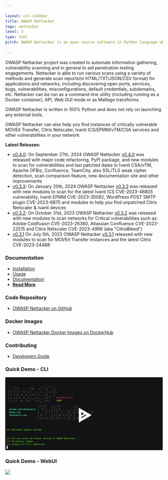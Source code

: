 ```yaml
---

layout: col-sidebar
title: OWASP Nettacker
tags: nettacker
level: 3
type: tool
pitch: OWASP Nettacker is an open source software in Python language which helps you to perform automated penetration testing and automated Information Gathering.

---
```

OWASP Nettacker project was created to automate information gathering, vulnerability scanning and in general to aid penetration testing engagements. Nettacker is able to run various scans using a variety of methods and generate scan reports(in HTML/TXT/JSON/CSV format) for applications and networks, including discovering open ports, services, bugs, vulnerabilities, misconfigurations, default credentials, subdomains, etc. Nettacker can be run as a command-line utility (including running as a Docker container), API, Web GUI mode or as Maltego transforms. 

OWASP Nettacker is written in 100% Python and does not rely on launching any external tools.

OWASP Nettacker can also help you find instances of critically vulnerable MOVEit Transfer, Citrix Netscaler, Ivanti ICS/EPMM/vTM/CSA services and other vulnerabilities in your network.

**Latest Releases:**

* [v0.4.0](https://github.com/OWASP/Nettacker/releases/tag/0.4.0): On September 27th, 2024 OWASP Nettacker [v0.4.0](https://github.com/OWASP/Nettacker/releases/tag/0.4.0) was released with major code refactoring, PyPI package, and new modules to scan for vulnerabilities and last patched dates in Ivanti CSA/vTM, Apache OFBiz, Confluence, TeamCity, also SSL/TLS weak cipher detection, scan comparison feature, new documentation site and other improvements
* [v0.3.3](https://github.com/OWASP/Nettacker/releases/tag/0.3.3): On January 20th, 2024 OWASP Nettacker [v0.3.3](https://github.com/OWASP/Nettacker/releases/tag/0.3.3) was released with new modules to scan for the latest Ivanti ICS CVE-2023-46805 vulnerability, Ivanti EPMM CVE-2023-35082, WordPress POST SMTP plugin CVE-2023-6875 and modules to help you find unpatched Citrix Netscaler & Ivanti devices
* [v0.3.2](https://github.com/OWASP/Nettacker/releases/tag/0.3.2): On October 31st, 2023 OWASP Nettacker [v0.3.2](https://github.com/OWASP/Nettacker/releases/tag/0.3.2) was released with new modules to scan networks for Critical vulnerabilities such as: Adobe Coldfusion CVE-2023-26360, Atlassian Confluence CVE-2023-22515 and Citrix Netscaler CVE-2023-4966 (aka "CitrixBleed")
* [v0.3.1](https://github.com/OWASP/Nettacker/releases/tag/0.3.1) On July 5th, 2023 OWASP Nettacker [v0.3.1](https://github.com/OWASP/Nettacker/releases/tag/0.3.1) released with new modules to scan for MOVEit Transfer instances and the latest Citrix CVE-2023-24488:

 
### Documentation

* [Installation](https://nettacker.readthedocs.io/en/latest/Installation/)
* [Usage](https://nettacker.readthedocs.io/en/latest/Usage/)
* [Documentation](https://nettacker.readthedocs.io/en/latest/Home/)
* **[Read More](https://www.secologist.com/open-source-projects)**

### Code Repository

* [OWASP Nettacker on GitHub](https://github.com/OWASP/Nettacker)

### Docker Images
* [OWASP Nettacker Docker Images on DockerHub](https://hub.docker.com/r/owasp/nettacker/tags)

### Contributing
* [Developers Guide](https://nettacker.readthedocs.io/en/latest/Developers/)

### Quick Demo - CLI

[![asciicast](https://github.com/OWASP/www-project-nettacker/raw/master/assets/images/389414.svg)](https://asciinema.org/a/389414)

### Quick Demo - WebUI

![](https://github.com/OWASP/www-project-nettacker/raw/master/assets/images/Screencast-from-Tuesday-09-June-2020-02-32-32-IST-_online-video-cutter.com_.gif)
